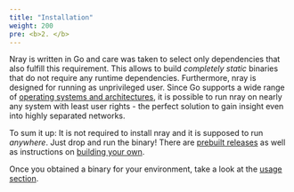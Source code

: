 ```yaml
---
title: "Installation"
weight: 200
pre: <b>2. </b>
---
```


Nray is written in Go and care was taken to select only dependencies that also fulfill this requirement.
This allows to build *completely static* binaries that do not require any runtime dependencies.
Furthermore, nray is designed for running as unprivileged user. 
Since Go supports a wide range of [operating systems and architectures](https://github.com/golang/go/blob/master/src/go/build/syslist.go), it is possible to run nray on nearly any system with least user rights - the perfect solution to gain insight even into highly separated networks.

To sum it up: It is not required to install nray and it is supposed to run *anywhere*. Just drop and run the binary! There are [prebuilt releases](prebuilt) as well as instructions on [building your own](build-your-own).

Once you obtained a binary for your environment, take a look at the [usage section](../usage).